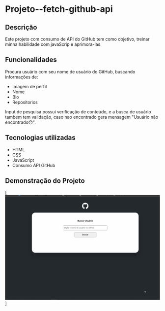 # Projeto--fetch-github-api

## Descrição 
Este projeto com consumo de API do GitHub tem como objetivo, treinar minha habilidade com javaScrip e aprimora-las.

## Funcionalidades
Procura usuário com seu nome de usuário do GitHub, buscando informações de:
- Imagem de perfil
- Nome 
- Bio
- Repositorios

Input de pesquisa possui verificação de conteúdo, e a busca de usuário tambem tem validação, caso nao encontrado gera mensagem "Usuário não encontrado😯".

## Tecnologias utilizadas

- HTML
- CSS
- JavaScript
- Consumo API GitHub

## Demonstração do Projeto

[<img src="./src/images/gif.projeto-Fetch-GitHub.gif" alt="Gif demonstração de uso do projeto">]
